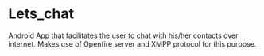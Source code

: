 # Lets_chat
Android App that facilitates the user to chat with his/her contacts over internet.
Makes use of Openfire server and XMPP protocol for this purpose.
